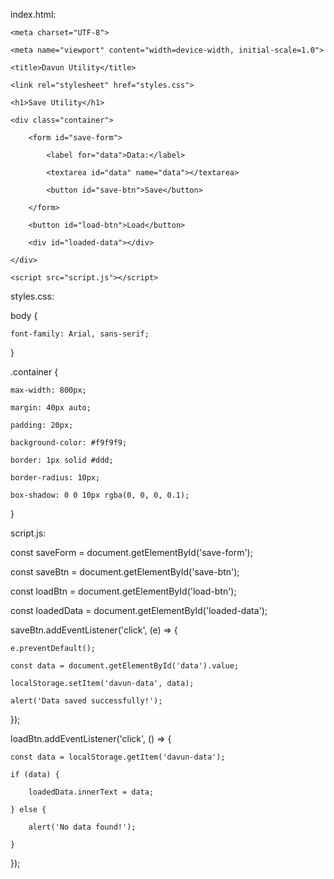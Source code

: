 index.html:

<!DOCTYPE html>

<html lang="en">

<head>

    <meta charset="UTF-8">

    <meta name="viewport" content="width=device-width, initial-scale=1.0">

    <title>Davun Utility</title>

    <link rel="stylesheet" href="styles.css">

</head>

<body>

    <h1>Save Utility</h1>

    <div class="container">

        <form id="save-form">

            <label for="data">Data:</label>

            <textarea id="data" name="data"></textarea>

            <button id="save-btn">Save</button>

        </form>

        <button id="load-btn">Load</button>

        <div id="loaded-data"></div>

    </div>

    <script src="script.js"></script>

</body>

</html>



styles.css:

body {

    font-family: Arial, sans-serif;

}



.container {

    max-width: 800px;

    margin: 40px auto;

    padding: 20px;

    background-color: #f9f9f9;

    border: 1px solid #ddd;

    border-radius: 10px;

    box-shadow: 0 0 10px rgba(0, 0, 0, 0.1);

}



script.js:

const saveForm = document.getElementById('save-form');

const saveBtn = document.getElementById('save-btn');

const loadBtn = document.getElementById('load-btn');

const loadedData = document.getElementById('loaded-data');



saveBtn.addEventListener('click', (e) => {

    e.preventDefault();

    const data = document.getElementById('data').value;

    localStorage.setItem('davun-data', data);

    alert('Data saved successfully!');

});



loadBtn.addEventListener('click', () => {

    const data = localStorage.getItem('davun-data');

    if (data) {

        loadedData.innerText = data;

    } else {

        alert('No data found!');

    }

}); 
